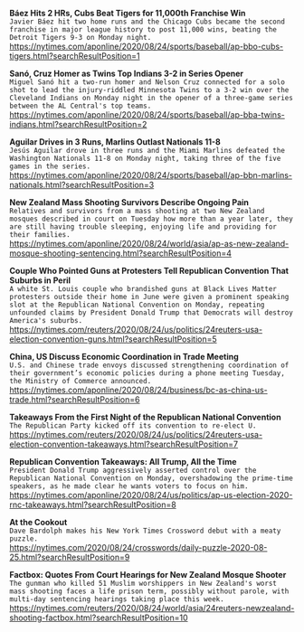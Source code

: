 **Báez Hits 2 HRs, Cubs Beat Tigers for 11,000th Franchise Win**\
`Javier Báez hit two home runs and the Chicago Cubs became the second franchise in major league history to post 11,000 wins, beating the Detroit Tigers 9-3 on Monday night.`\
https://nytimes.com/aponline/2020/08/24/sports/baseball/ap-bbo-cubs-tigers.html?searchResultPosition=1

**Sanó, Cruz Homer as Twins Top Indians 3-2 in Series Opener**\
`Miguel Sanó hit a two-run homer and Nelson Cruz connected for a solo shot to lead the injury-riddled Minnesota Twins to a 3-2 win over the Cleveland Indians on Monday night in the opener of a three-game series between the AL Central's top teams.`\
https://nytimes.com/aponline/2020/08/24/sports/baseball/ap-bba-twins-indians.html?searchResultPosition=2

**Aguilar Drives in 3 Runs, Marlins Outlast Nationals 11-8**\
`Jesús Aguilar drove in three runs and the Miami Marlins defeated the Washington Nationals 11-8 on Monday night, taking three of the five games in the series.`\
https://nytimes.com/aponline/2020/08/24/sports/baseball/ap-bbn-marlins-nationals.html?searchResultPosition=3

**New Zealand Mass Shooting Survivors Describe Ongoing Pain**\
`Relatives and survivors from a mass shooting at two New Zealand mosques described in court on Tuesday how more than a year later, they are still having trouble sleeping, enjoying life and providing for their families.`\
https://nytimes.com/aponline/2020/08/24/world/asia/ap-as-new-zealand-mosque-shooting-sentencing.html?searchResultPosition=4

**Couple Who Pointed Guns at Protesters Tell Republican Convention That Suburbs in Peril**\
`A white St. Louis couple who brandished guns at Black Lives Matter protesters outside their home in June were given a prominent speaking slot at the Republican National Convention on Monday, repeating unfounded claims by President Donald Trump that Democrats will destroy America's suburbs.`\
https://nytimes.com/reuters/2020/08/24/us/politics/24reuters-usa-election-convention-guns.html?searchResultPosition=5

**China, US Discuss Economic Coordination in Trade Meeting**\
`U.S. and Chinese trade envoys discussed strengthening coordination of their government’s economic policies during a phone meeting Tuesday, the Ministry of Commerce announced. `\
https://nytimes.com/aponline/2020/08/24/business/bc-as-china-us-trade.html?searchResultPosition=6

**Takeaways From the First Night of the Republican National Convention**\
`The Republican Party kicked off its convention to re-elect U.`\
https://nytimes.com/reuters/2020/08/24/us/politics/24reuters-usa-election-convention-takeaways.html?searchResultPosition=7

**Republican Convention Takeaways: All Trump, All the Time**\
`President Donald Trump aggressively asserted control over the Republican National Convention on Monday, overshadowing the prime-time speakers, as he made clear he wants voters to focus on him. `\
https://nytimes.com/aponline/2020/08/24/us/politics/ap-us-election-2020-rnc-takeaways.html?searchResultPosition=8

**At the Cookout**\
`Dave Bardolph makes his New York Times Crossword debut with a meaty puzzle.`\
https://nytimes.com/2020/08/24/crosswords/daily-puzzle-2020-08-25.html?searchResultPosition=9

**Factbox: Quotes From Court Hearings for New Zealand Mosque Shooter**\
`The gunman who killed 51 Muslim worshippers in New Zealand's worst mass shooting faces a life prison term, possibly without parole, with multi-day sentencing hearings taking place this week.`\
https://nytimes.com/reuters/2020/08/24/world/asia/24reuters-newzealand-shooting-factbox.html?searchResultPosition=10

